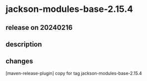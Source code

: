 # jackson-modules-base-2.15.4

## release on 20240216

## description

## changes

[maven-release-plugin] copy for tag jackson-modules-base-2.15.4


